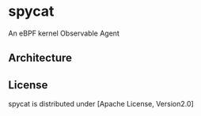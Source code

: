 # spycat
An eBPF kernel Observable Agent
## Architecture

## License
spycat is distributed under [Apache License, Version2.0]
